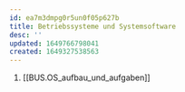 ```yaml
---
id: ea7m3dmpg0r5un0f05p627b
title: Betriebssysteme und Systemsoftware
desc: ''
updated: 1649766798041
created: 1649327538563
---
```


1. [[BUS.OS_aufbau_und_aufgaben]]